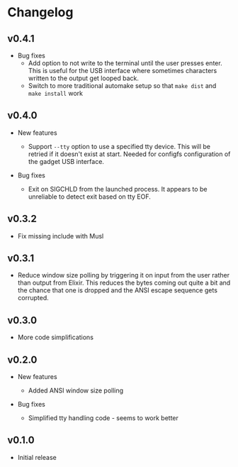 # Changelog

## v0.4.1

* Bug fixes
  * Add option to not write to the terminal until the user presses enter. This
    is useful for the USB interface where sometimes characters written to the
    output get looped back.
  * Switch to more traditional automake setup so that `make dist` and `make
    install` work

## v0.4.0

* New features
  * Support `--tty` option to use a specified tty device. This will be retried
    if it doesn't exist at start. Needed for configfs configuration of the
    gadget USB interface.

* Bug fixes
  * Exit on SIGCHLD from the launched process. It appears to be unreliable to
    detect exit based on tty EOF.

## v0.3.2

* Fix missing include with Musl

## v0.3.1

* Reduce window size polling by triggering it on input from the user rather than
  output from Elixir. This reduces the bytes coming out quite a bit and the
  chance that one is dropped and the ANSI escape sequence gets corrupted.

## v0.3.0

* More code simplifications

## v0.2.0

* New features
  * Added ANSI window size polling

* Bug fixes
  * Simplified tty handling code - seems to work better

## v0.1.0

* Initial release
